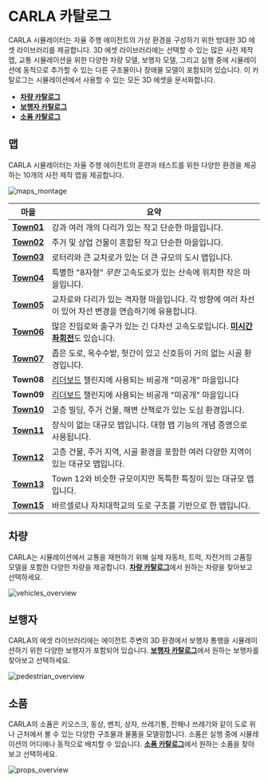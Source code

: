 # CARLA 카탈로그

CARLA 시뮬레이터는 자율 주행 에이전트의 가상 환경을 구성하기 위한 방대한 3D 에셋 라이브러리를 제공합니다. 3D 에셋 라이브러리에는 선택할 수 있는 많은 사전 제작 맵, 교통 시뮬레이션을 위한 다양한 차량 모델, 보행자 모델, 그리고 실행 중에 시뮬레이션에 동적으로 추가할 수 있는 다른 구조물이나 장애물 모델이 포함되어 있습니다. 이 카탈로그는 시뮬레이션에서 사용할 수 있는 모든 3D 에셋을 문서화합니다.

* [__차량 카탈로그__](catalogue_vehicles.md)
* [__보행자 카탈로그__](catalogue_pedestrians.md)
* [__소품 카탈로그__](catalogue_props.md)

## 맵

CARLA 시뮬레이터는 자율 주행 에이전트의 훈련과 테스트를 위한 다양한 환경을 제공하는 10개의 사전 제작 맵을 제공합니다.

![maps_montage](../img/catalogue/maps/maps_montage.webp)

| 마을       | 요약 |
| -----------| ------  |
| [__Town01__](map_town01.md)  | 강과 여러 개의 다리가 있는 작고 단순한 마을입니다.|
| [__Town02__](map_town02.md) | 주거 및 상업 건물이 혼합된 작고 단순한 마을입니다.|
| [__Town03__](map_town03.md) | 로터리와 큰 교차로가 있는 더 큰 규모의 도시 맵입니다.|
| [__Town04__](map_town04.md) | 특별한 "8자형" *무한* 고속도로가 있는 산속에 위치한 작은 마을입니다.|
| [__Town05__](map_town05.md) | 교차로와 다리가 있는 격자형 마을입니다. 각 방향에 여러 차선이 있어 차선 변경을 연습하기에 유용합니다. |
| [__Town06__](map_town06.md) | 많은 진입로와 출구가 있는 긴 다차선 고속도로입니다. [**미시간 좌회전**](<https://en.wikipedia.org/wiki/Michigan_left>)도 있습니다. |
| [__Town07__](map_town07.md) | 좁은 도로, 옥수수밭, 헛간이 있고 신호등이 거의 없는 시골 환경입니다. |
| **Town08** | [리더보드](https://leaderboard.carla.org/) 챌린지에 사용되는 비공개 "미공개" 마을입니다 |
| **Town09** | [리더보드](https://leaderboard.carla.org/) 챌린지에 사용되는 비공개 "미공개" 마을입니다 |
| [__Town10__](map_town10.md) | 고층 빌딩, 주거 건물, 해변 산책로가 있는 도심 환경입니다.|
| [__Town11__](map_town11.md) | 장식이 없는 대규모 맵입니다. 대형 맵 기능의 개념 증명으로 사용됩니다. |
| [__Town12__](map_town12.md) | 고층 건물, 주거 지역, 시골 환경을 포함한 여러 다양한 지역이 있는 대규모 맵입니다.|
| [__Town13__](map_town13.md) | Town 12와 비슷한 규모이지만 독특한 특징이 있는 대규모 맵입니다.|
| [__Town15__](map_town15.md) | 바르셀로나 자치대학교의 도로 구조를 기반으로 한 맵입니다. |

## 차량

CARLA는 시뮬레이션에서 교통을 재현하기 위해 실제 자동차, 트럭, 자전거의 고품질 모델을 포함한 다양한 차량을 제공합니다. [__차량 카탈로그__](catalogue_vehicles.md)에서 원하는 차량을 찾아보고 선택하세요.

![vehicles_overview](../img/catalogue/vehicles/vehicle_montage.webp)

## 보행자

CARLA의 에셋 라이브러리에는 에이전트 주변의 3D 환경에서 보행자 통행을 시뮬레이션하기 위한 다양한 보행자가 포함되어 있습니다. [__보행자 카탈로그__](catalogue_pedestrians.md)에서 원하는 보행자를 찾아보고 선택하세요.

![pedestrian_overview](../img/catalogue/pedestrians/pedestrians_overview.webp)

## 소품

CARLA의 소품은 키오스크, 동상, 벤치, 상자, 쓰레기통, 잔해나 쓰레기와 같이 도로 위나 근처에서 볼 수 있는 다양한 구조물과 물품을 모델링합니다. 소품은 실행 중에 시뮬레이션의 어디에나 동적으로 배치할 수 있습니다. [__소품 카탈로그__](catalogue_props.md)에서 원하는 소품을 찾아보고 선택하세요.

![props_overview](../img/catalogue/props/props_overview.webp)